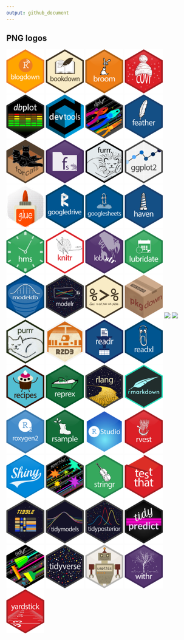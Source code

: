 ```yaml
---
output: github_document
---
```


## PNG logos

<a href="blogdown.png"><img src="blogdown.png" width="100"></a> 
<a href="bookdown.png"><img src="bookdown.png" width="100"></a> 
<a href="broom.png"><img src="broom.png" width="100"></a> 
<a href="covr.png"><img src="covr.png" width="100"></a> 
<a href="dbplot.png"><img src="dbplot.png" width="100"></a> 
<a href="devtools.png"><img src="devtools.png" width="100"></a> 
<a href="dplyr.png"><img src="dplyr.png" width="100"></a> 
<a href="feather.png"><img src="feather.png" width="100"></a> 
<a href="forcats.png"><img src="forcats.png" width="100"></a> 
<a href="fs.png"><img src="fs.png" width="100"></a> 
<a href="furrr.png"><img src="furrr.png" width="100"></a> 
<a href="ggplot2.png"><img src="ggplot2.png" width="100"></a> 
<a href="glue.png"><img src="glue.png" width="100"></a> 
<a href="googledrive.png"><img src="googledrive.png" width="100"></a> 
<a href="googlesheets.png"><img src="googlesheets.png" width="100"></a> 
<a href="haven.png"><img src="haven.png" width="100"></a> 
<a href="hms.png"><img src="hms.png" width="100"></a> 
<a href="knitr.png"><img src="knitr.png" width="100"></a> 
<a href="lobstr.png"><img src="lobstr.png" width="100"></a> 
<a href="lubridate.png"><img src="lubridate.png" width="100"></a> 
<a href="modeldb.png"><img src="modeldb.png" width="100"></a> 
<a href="modelr.png"><img src="modelr.png" width="100"></a> 
<a href="pipe.png"><img src="pipe.png" width="100"></a> 
<a href="pkgdown.png"><img src="pkgdown.png" width="100"></a> 
<a href="plumber-female.png"><img src="plumber-female.png" width="100"></a> 
<a href="plumber-male.png"><img src="plumber-male.png" width="100"></a> 
<a href="purrr.png"><img src="purrr.png" width="100"></a> 
<a href="r2d3.png"><img src="r2d3.png" width="100"></a> 
<a href="readr.png"><img src="readr.png" width="100"></a> 
<a href="readxl.png"><img src="readxl.png" width="100"></a> 
<a href="recipes.png"><img src="recipes.png" width="100"></a> 
<a href="reprex.png"><img src="reprex.png" width="100"></a> 
<a href="rlang.png"><img src="rlang.png" width="100"></a> 
<a href="rmarkdown.png"><img src="rmarkdown.png" width="100"></a> 
<a href="roxygen2.png"><img src="roxygen2.png" width="100"></a> 
<a href="rsample.png"><img src="rsample.png" width="100"></a> 
<a href="RStudio.png"><img src="RStudio.png" width="100"></a> 
<a href="rvest.png"><img src="rvest.png" width="100"></a> 
<a href="shiny.png"><img src="shiny.png" width="100"></a> 
<a href="sparklyr.png"><img src="sparklyr.png" width="100"></a> 
<a href="stringr.png"><img src="stringr.png" width="100"></a> 
<a href="testthat.png"><img src="testthat.png" width="100"></a> 
<a href="tibble.png"><img src="tibble.png" width="100"></a> 
<a href="tidymodels.png"><img src="tidymodels.png" width="100"></a> 
<a href="tidyposterior.png"><img src="tidyposterior.png" width="100"></a> 
<a href="tidypredict.png"><img src="tidypredict.png" width="100"></a> 
<a href="tidyr.png"><img src="tidyr.png" width="100"></a> 
<a href="tidyverse.png"><img src="tidyverse.png" width="100"></a> 
<a href="usethis.png"><img src="usethis.png" width="100"></a> 
<a href="withr.png"><img src="withr.png" width="100"></a> 
<a href="yardstick.png"><img src="yardstick.png" width="100"></a> 
